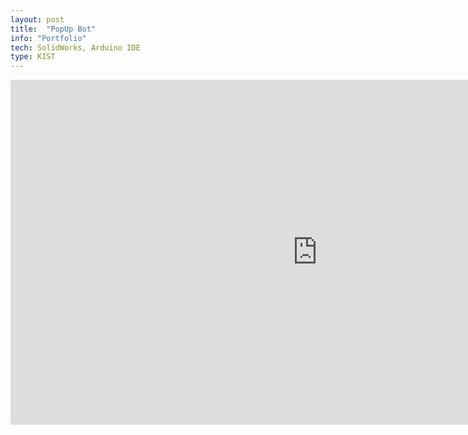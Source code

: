 ```yaml
---
layout: post
title:  "PopUp Bot"
info: "Portfolio"
tech: SolidWorks, Arduino IDE
type: KIST
---
```


<iframe width="981" height="552" src="https://www.youtube.com/embed/qWD1hrqHFHQ" title="PopUpBot" frameborder="0" allow="accelerometer; autoplay; clipboard-write; encrypted-media; gyroscope; picture-in-picture; web-share" referrerpolicy="strict-origin-when-cross-origin" allowfullscreen></iframe>